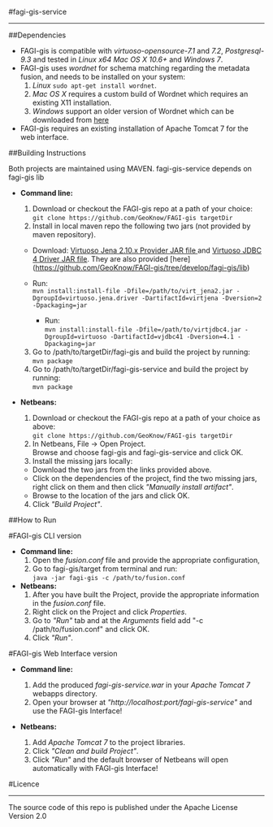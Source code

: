 
#fagi-gis-service

___
##Dependencies
  * FAGI-gis is compatible with _virtuoso-opensource-7.1_ and _7.2_, _Postgresql-9.3_ and tested in _Linux x64_ _Mac OS X 10.6+_ and _Windows 7_. 
  * FAGI-gis uses _wordnet_ for schema matching regarding the metadata fusion, and needs to be installed on your system: 
    1. _Linux_ `sudo apt-get install wordnet`.
    2. _Mac OS X_ requires a custom build of Wordnet which requires an existing X11 installation.
    3. _Windows_ support an older version of Wordnet which can be downloaded from [here](https://wordnet.princeton.edu/wordnet/download/) 
  * FAGI-gis requires an existing installation of Apache Tomcat 7 for the web interface.

##Building Instructions

Both projects are maintained using MAVEN. fagi-gis-service depends on fagi-gis lib

* **Command line:**
  1. Download or checkout the FAGI-gis repo at a path of your choice:  
  `git clone https://github.com/GeoKnow/FAGI-gis targetDir`
  2. Install in local maven repo the following two jars (not provided by maven repository).  
    * Download:
  [Virtuoso Jena 2.10.x Provider JAR file ](http://opldownload.s3.amazonaws.com/uda/virtuoso/rdfproviders/jena/210/virt_jena2.jar)
  and
  [Virtuoso JDBC 4 Driver JAR file](http://virtuoso.openlinksw.com/dataspace/doc/dav/wiki/Main/VOSDownload/virtjdbc4.jar). 
  They are also provided [here] (https://github.com/GeoKnow/FAGI-gis/tree/develop/fagi-gis/lib)
 
    * Run:  
`mvn install:install-file -Dfile=/path/to/virt_jena2.jar -DgroupId=virtuoso.jena.driver -DartifactId=virtjena -Dversion=2 -Dpackaging=jar`
      * Run:  
`mvn install:install-file -Dfile=/path/to/virtjdbc4.jar -DgroupId=virtuoso -DartifactId=vjdbc41 -Dversion=4.1 -Dpackaging=jar`  
  3. Go to /path/to/targetDir/fagi-gis and build the project by running:  
`mvn package`
  4. Go to /path/to/targetDir/fagi-gis-service and build the project by running:  
`mvn package`

* **Netbeans:**
  1. Download or checkout the FAGI-gis repo at a path of your choice as above:  
`git clone https://github.com/GeoKnow/FAGI-gis targetDir`  
  2. In Netbeans, File -> Open Project.  
Browse and choose fagi-gis and fagi-gis-service and click OK. 
  3. Install the missing jars locally:  
    * Download the two jars from the links provided above.
    * Click on the dependencies of the project, find the two missing jars, right click on them and then click *"Manually install artifact"*.
    * Browse to the location of the jars and click OK.  
  4. Click *"Build Project"*.
  
##How to Run

#FAGI-gis CLI version

* **Command line:**
  1. Open the *fusion.conf* file and provide the appropriate configuration, 
  2. Go to fagi-gis/target from terminal and run:  
`java -jar fagi-gis -c /path/to/fusion.conf`
* **Netbeans:**
  1. After you have built the Project, provide the appropriate information in the *fusion.conf* file. 
  2. Right click on the Project and click *Properties*. 
  3. Go to *"Run"* tab and at the *Arguments* field add "-c /path/to/fusion.conf" and click OK.
  4. Click *"Run"*.
  
#FAGI-gis Web Interface version

* **Command line:**  

  1. Add the produced *fagi-gis-service.war* in your _Apache Tomcat 7_ webapps directory.
  2. Open your browser at *"http://localhost:port/fagi-gis-service"* and use the FAGI-gis Interface!

* **Netbeans:**
  1. Add _Apache Tomcat 7_ to the project libraries. 
  2. Click *"Clean and build Project"*.
  3. Click *"Run"* and the default browser of Netbeans will open automatically with FAGI-gis Interface!
  
#Licence
___
The source code of this repo is published under the Apache License Version 2.0